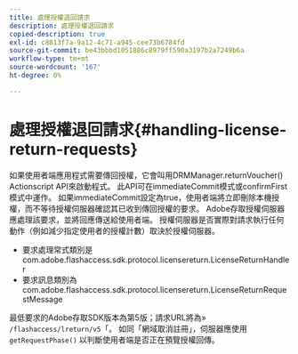 ```yaml
---
title: 處理授權退回請求
description: 處理授權退回請求
copied-description: true
exl-id: c8813f7a-9a12-4c71-a945-cee73b6784fd
source-git-commit: be43bbbd1051886c8979ff590a3197b2a7249b6a
workflow-type: tm+mt
source-wordcount: '167'
ht-degree: 0%

---
```


# 處理授權退回請求{#handling-license-return-requests}

如果使用者端應用程式需要傳回授權，它會叫用DRMManager.returnVoucher() Actionscript API來啟動程式。 此API可在immediateCommit模式或confirmFirst模式中運作。 如果immediateCommit設定為true，使用者端將立即刪除本機授權，而不等待授權伺服器確認其已收到傳回授權的要求。 Adobe存取授權伺服器應處理該要求，並將回應傳送給使用者端。 授權伺服器是否實際對請求執行任何動作（例如減少指定使用者的授權計數）取決於授權伺服器。

* 要求處理常式類別是com.adobe.flashaccess.sdk.protocol.licensereturn.LicenseReturnHandler
* 要求訊息類別為com.adobe.flashaccess.sdk.protocol.licensereturn.LicenseReturnRequestMessage

最低要求的Adobe存取SDK版本為第5版；請求URL將為» `/flashaccess/lreturn/v5`「。 如同「網域取消註冊」，伺服器應使用 `getRequestPhase()` 以判斷使用者端是否正在預覽授權回傳。
